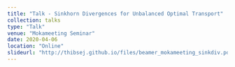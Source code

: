 ```yaml
---
title: "Talk - Sinkhorn Divergences for Unbalanced Optimal Transport"
collection: talks
type: "Talk"
venue: "Mokameeting Seminar"
date: 2020-04-06
location: "Online"
slideurl: "http://thibsej.github.io/files/beamer_mokameeting_sinkdiv.pdf"
---
```

